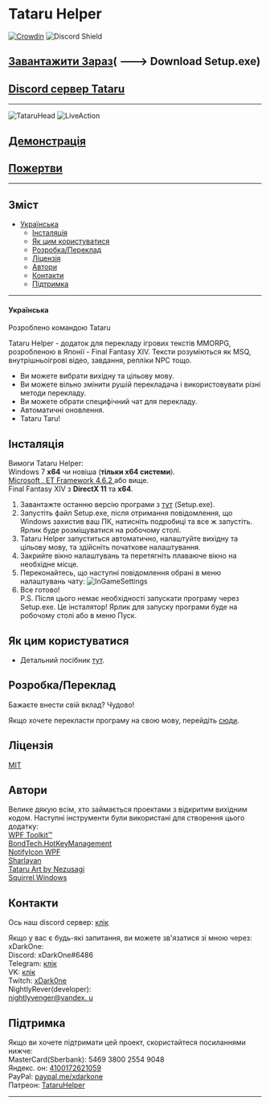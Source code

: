 # Tataru Helper

[![Crowdin](https://badges.crowdin.net/tataru-helper/localized.svg)](https://crowdin.com/project/tataru-helper) ![Discord Shield](https://discordapp.com/api/guilds/592039000538349569/widget.png?style=shield)

## [Завантажити Зараз](https://github.com/NightlyRevenger/TataruHelper/releases/latest)( \---> Download Setup.exe)

## [Discord сервер Tataru](https://discord.gg/bSrpbd9)

* * *

![TataruHead](./Tataru_img.png) ![LiveAction](./LiveAction.gif)

## [Демонстрація](https://youtu.be/7HiQXzmkQuw)

## [Пожертви](https://github.com/NightlyRevenger/TataruHelper/blob/master/README.md#support)

* * *

## Зміст

* [Українська](#українська) 
   * [Інсталяція](#інсталяція)
   * [Як цим користуватися](#як-цим-користуватися)
   * [Розробка/Переклад](#розробкапереклад)
   * [Ліцензія](#ліцензія)
   * [Автори](#автори)
   * [Контакти](#контакти)
   * [Підтримка](#підтримка)

* * *

#### Українська

Розроблено командою Tataru

Tataru Helper - додаток для перекладу ігрових текстів MMORPG, розробленою в Японії - Final Fantasy XIV. Тексти розуміються як MSQ, внутрішньоігрові відео, завдання, репліки NPC тощо.

- Ви можете вибрати вихідну та цільову мову.
- Ви можете вільно змінити рушій перекладача і використовувати різні методи перекладу. 
- Ви можете обрати специфічний чат для перекладу. 
- Автоматичні оновлення.
- Tataru Taru!

## Інсталяція

Вимоги Tataru Helper:  
Windows 7 **x64** чи новіша (**тільки x64 системи**).  
[Microsoft . ET Framework 4.6.2 ](https://www.microsoft.com/net/download/dotnet-framework-runtime) або вище.  
Final Fantasy XIV з **DirectX 11** та **x64**.

1. Завантажте останню версію програми з [тут](https://github.com/NightlyRevenger/TataruHelper/releases/latest) (Setup.exe).
2. Запустіть файл Setup.exe, після отримання повідомлення, що Windows захистив ваш ПК, натисніть подробиці та все ж запустіть. Ярлик буде розміщуватися на робочому столі.
3. Tataru Helper запуститься автоматично, налаштуйте вихідну та цільову мову, та здійсніть початкове налаштування.
4. Закрийте вікно налаштувань та перетягніть плаваюче вікно на необхідне місце.
5. Переконайтесь, що наступні повідомлення обрані в меню налаштувань чату: ![InGameSettings](./InGameSettings.png) 
6. Все готово!  
   P.S. Після цього немає необхідності запускати програму через Setup.exe. Це інсталятор! Ярлик для запуску програми буде на робочому столі або в меню Пуск.

## Як цим користуватися

- Детальний посібник [тут](./Guide.MD).

## Розробка/Переклад

Бажаєте внести свій вклад? Чудово!

Якщо хочете перекласти програму на свою мову, перейдіть [сюди](https://crowdin.com/project/tataru-helper).

## Ліцензія

[MIT](/LICENSE)

## Автори

Велике дякую всім, хто займається проектами з відкритим вихідним кодом. Наступні інструменти були використані для створення цього додатку:  
[WPF Toolkit™](https://github.com/xceedsoftware/wpftoolkit)  
[BondTech.HotKeyManagement](https://github.com/bondtech/HotKey-Manager-for-WinForm-and-WPF-Apps)  
[NotifyIcon WPF](https://bitbucket.org/hardcodet/notifyicon-wpf/)  
[Sharlayan](https://github.com/FFXIVAPP/sharlayan)  
[Tataru Art by Nezusagi](https://www.deviantart.com/nezusagi)  
[Squirrel.Windows](https://github.com/Squirrel/Squirrel.Windows)

## Контакти

Ось наш discord сервер: [клік](https://discord.gg/bSrpbd9)

Якщо у вас є будь-які запитання, ви можете зв'язатися зі мною через:  
xDarkOne:  
Discord: xDarkOne#6486  
Telegram: [клік](https://t.me/xDarkOne)  
VK: [клік](https://vk.com/velikov_ra)  
Twitch: [xDark0ne](https://www.twitch.tv/xdark0ne)  
NightlyRever(developer):  
[nightlyvenger@yandex. u](mailto:nightlyrevenger@yandex.ru)

## Підтримка

Якщо ви хочете підтримати цей проект, скористайтеся посиланнями нижче:  
MasterCard(Sberbank): 5469 3800 2554 9048  
Яндекс. он: [4100172621059](https://money.yandex.ru/to/4100172621059)  
PayPal: [paypal.me/xdarkone](https://www.paypal.me/xdarkone)  
Патреон: [TataruHelper](https://www.patreon.com/TataruHelper)

* * *